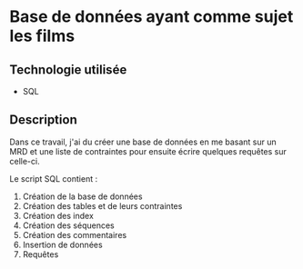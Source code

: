 # Base de données ayant comme sujet les films

## Technologie utilisée
- SQL

## Description
Dans ce travail, j'ai du créer une base de données en me basant sur un MRD et une liste de contraintes pour ensuite écrire quelques requêtes sur celle-ci.

Le script SQL contient :

1. Création de la base de données
2. Création des tables et de leurs contraintes
3. Création des index
4. Création des séquences
5. Création des commentaires
6. Insertion de données
7. Requêtes

<!-- ![MRD](./mrd-films.png.jpg) -->